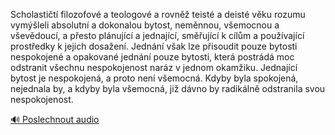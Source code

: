 
Scholastičtí filozofové a teologové a rovněž teisté a deisté věku rozumu vymýšleli absolutní a dokonalou bytost, neměnnou, všemocnou a vševědoucí, a přesto plánující a jednající, směřující k cílům a používající prostředky k jejich dosažení. Jednání však lze přisoudit pouze bytosti nespokojené a opakované jednání pouze bytosti, která postrádá moc odstranit všechnu nespokojenost naráz v jednom okamžiku. Jednající bytost je nespokojená, a proto není všemocná. Kdyby byla spokojená, nejednala by, a kdyby byla všemocná, již dávno by radikálně odstranila svou nespokojenost.

[🔊 Poslechnout audio](/data/7-paragraphs/audio/chapter_23/para_005-Scholastit-filozofov-a-teologov-a-rovn-teist.mp3)
